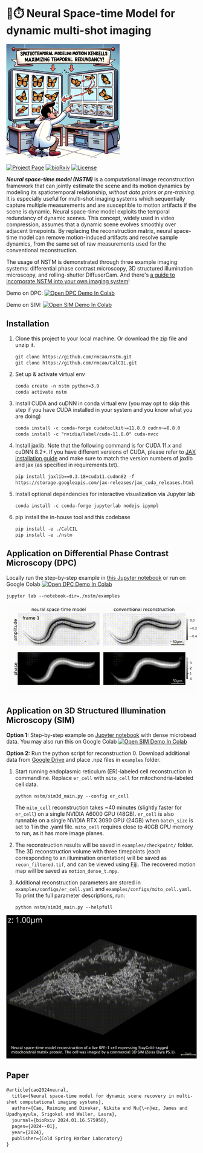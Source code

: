 # 🚀⏱️ Neural Space-time Model for dynamic multi-shot imaging

<img src="assets/spacetime_cover_by_DALLE.png" alt="drawing" width="300"/>

[![Project Page](https://img.shields.io/badge/Project_Page-coming_soon-blue)]()
[![bioRxiv](https://img.shields.io/badge/bioRxiv-2024.01.16.575950-b31b1b.svg?style=flat)](https://www.biorxiv.org/content/10.1101/2024.01.16.575950)
[![License](https://img.shields.io/badge/License-BSD%203--Clause-blue.svg)](https://opensource.org/licenses/BSD-3-Clause)


**_Neural space-time model (NSTM)_** is a computational image reconstruction framework that can jointly estimate the scene and its motion dynamics by modeling its spatiotemporal relationship, _without data priors or pre-training_. 
It is especially useful for multi-shot imaging systems which sequentially capture multiple measurements and are susceptible to motion artifacts if the scene is dynamic. 
Neural space-time model exploits the temporal redundancy of dynamic scenes. This concept, widely used in video compression, assumes that a dynamic scene evolves smoothly over adjacent timepoints.
By replacing the reconstruction matrix, neural space-time model can remove motion-induced artifacts and resolve sample dynamics, from the same set of raw measurements used for the conventional reconstruction.

The usage of NSTM is demonstrated through three example imaging systems: differential phase contrast microscopy, 3D structured illumination microscopy, and rolling-shutter DiffuserCam. 
And there's [a guide to incorporate NSTM into your own imaging system]()!

Demo on DPC: [![Open DPC Demo In Colab](https://colab.research.google.com/assets/colab-badge.svg)](https://colab.research.google.com/drive/1QNcRaNjG1CG58ffUURnYPWeIZMuuidZI?usp=sharing)

Demo on SIM: [![Open SIM Demo In Colab](https://colab.research.google.com/assets/colab-badge.svg)](https://colab.research.google.com/drive/1rxRBrBgQgedR4DW7wITcdJVFVCqC0dcQ?usp=sharing)

## Installation

1. Clone this project to your local machine. Or download the zip file and unzip it.
    ```
    git clone https://github.com/rmcao/nstm.git
    git clone https://github.com/rmcao/CalCIL.git 
    ```

2. Set up & activate virtual env
    ```
    conda create -n nstm python=3.9
    conda activate nstm
    ```

3. Install CUDA and cuDNN in conda virtual env (you may opt to skip this step if you have CUDA installed in your system and you know what you are doing)
    ```
    conda install -c conda-forge cudatoolkit~=11.8.0 cudnn~=8.8.0
    conda install -c "nvidia/label/cuda-11.8.0" cuda-nvcc
    ```

4. Install jaxlib. Note that the following command is for CUDA 11.x and cuDNN 8.2+. If you have different versions of CUDA, please refer to [JAX installation guide](https://jax.readthedocs.io/en/latest/installation.html) and make sure to match the version numbers of jaxlib and jax (as specified in requirements.txt).
    ```
    pip install jaxlib==0.3.18+cuda11.cudnn82 -f https://storage.googleapis.com/jax-releases/jax_cuda_releases.html
    ```

5. Install optional dependencies for interactive visualization via Jupyter lab
    ```
    conda install -c conda-forge jupyterlab nodejs ipympl
    ```

6. pip install the in-house tool and this codebase
    ```
    pip install -e ./CalCIL
    pip install -e ./nstm
    ```

## Application on Differential Phase Contrast Microscopy (DPC)
Locally run the step-by-step example in [this Jupyter notebook](examples/notebook-DPC.ipynb) or run on Google Colab [![Open DPC Demo In Colab](https://colab.research.google.com/assets/colab-badge.svg)](https://colab.research.google.com/drive/1QNcRaNjG1CG58ffUURnYPWeIZMuuidZI?usp=sharing)
   ```
   jupyter lab --notebook-dir=./nstm/examples
   ```

![DPC results](assets/DPC-c-elegans.gif)

## Application on 3D Structured Illumination Microscopy (SIM)

**Option 1:** Step-by-step example on [Jupyter notebook](examples/notebook-SIM.ipynb) with dense microbead data. You may also run this on Google Colab [![Open SIM Demo In Colab](https://colab.research.google.com/assets/colab-badge.svg)](https://colab.research.google.com/drive/1rxRBrBgQgedR4DW7wITcdJVFVCqC0dcQ?usp=sharing)

**Option 2:** Run the python script for reconstruction
0. Download additional data from [Google Drive](https://drive.google.com/drive/folders/1GkjU4gFv-DswJnui4WiVChe6Lz5RBau1) and place .npz files in `examples` folder.
1. Start running endoplasmic reticulum (ER)-labeled cell reconstruction in commandline. Replace `er_cell` with `mito_cell` for mitochondria-labeled cell data.
   ```
   python nstm/sim3d_main.py --config er_cell
   ```
   The `mito_cell` reconstruction takes ~40 minutes (slightly faster for `er_cell`) on a single NVIDIA A6000 GPU (48GB). `er_cell` is also runnable on a single NVIDIA RTX 3090 GPU (24GB) when `batch_size` is set to 1 in the .yaml file. `mito_cell` requires close to 40GB GPU memory to run, as it has more image planes.
2. The reconstruction results will be saved in `examples/checkpoint/` folder. The 3D reconstruction volume with three timepoints (each corresponding to an illumination orientation) will be saved as `recon_filtered.tif`, and can be viewed using [Fiji](https://imagej.net/Fiji/Downloads). The recovered motion map will be saved as `motion_dense_t.npy`.

3. Additional reconstruction parameters are stored in `examples/configs/er_cell.yaml` and `examples/configs/mito_cell.yaml`. To print the full parameter descriptions, run:
   ```
   python nstm/sim3d_main.py --helpfull
   ```

![3D SIM results](assets/SIM-mito.gif)

## Paper
```
@article{cao2024neural,
  title={Neural space-time model for dynamic scene recovery in multi-shot computational imaging systems},
  author={Cao, Ruiming and Divekar, Nikita and Nu{\~n}ez, James and Upadhyayula, Srigokul and Waller, Laura},
  journal={bioRxiv 2024.01.16.575950},
  pages={2024--01},
  year={2024},
  publisher={Cold Spring Harbor Laboratory}
}
```